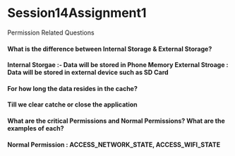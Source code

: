 # Session14Assignment1
Permission Related Questions


<h4>What is the difference between Internal Storage & External Storage? <h4>

<h4> Internal Storgae :- Data will be stored in Phone Memory External Stroage : Data will be stored in external device such as SD Card

<h4> For how long the data resides in the cache? <h4> 

<h4> Till we clear catche or close the application </h4>

<h4> What are the critical Permissions and Normal Permissions? What are the examples of each? <h4>

<h4> Normal Permission : ACCESS_NETWORK_STATE, ACCESS_WIFI_STATE </h4>

